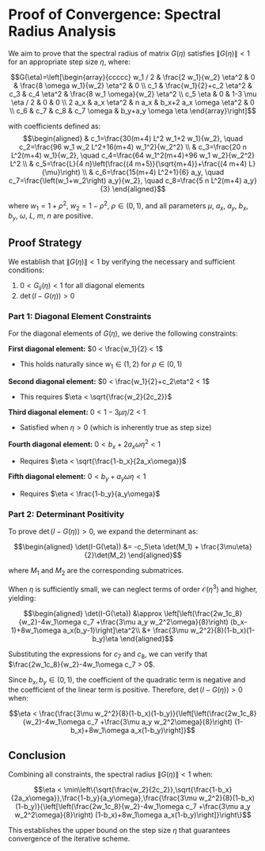 

# Proof of Convergence: Spectral Radius Analysis

We aim to prove that the spectral radius of matrix $G(\eta)$ satisfies $\|G(\eta)\| < 1$ for an appropriate step size $\eta$, where:

$$G(\eta)=\left[\begin{array}{ccccc}
w_1 / 2 & \frac{2 w_1}{w_2} \eta^2 & 0 & \frac{8 \omega w_1}{w_2} \eta^2 & 0 \\
c_1 & \frac{w_1}{2}+c_2 \eta^2 & c_3 & c_4 \eta^2 & \frac{8 w_1 \omega}{w_2} \eta^2 \\
c_5 \eta & 0 & 1-3 \mu \eta / 2 & 0 & 0 \\
2 a_x & a_x \eta^2 & n a_x & b_x+2 a_x \omega \eta^2 & 0 \\
c_6 & c_7 & c_8 & c_7 \omega & b_y+a_y \omega \eta
\end{array}\right]$$

with coefficients defined as:
$$\begin{aligned}
& c_1=\frac{30(m+4) L^2 w_1+2 w_1}{w_2}, \quad c_2=\frac{96 w_1 w_2 L^2+16(m+4) w_1^2}{w_2^2} \\
& c_3=\frac{20 n L^2(m+4) w_1}{w_2}, \quad c_4=\frac{64 w_1^2(m+4)+96 w_1 w_2}{w_2^2} L^2 \\
& c_5=\frac{L}{4 n}\left(\frac{(4 m+5)}{\sqrt{m+4}}+\frac{(4 m+4) L}{\mu}\right) \\
& c_6=\frac{15(m+4) L^2+1}{6} a_y, \quad c_7=\frac{\left(w_1+w_2\right) a_y}{w_2}, \quad c_8=\frac{5 n L^2(m+4) a_y}{3}
\end{aligned}$$

where $w_1=1+\rho^2$, $w_2=1-\rho^2$, $\rho \in (0,1)$, and all parameters $\mu$, $a_x$, $a_y$, $b_x$, $b_y$, $\omega$, $L$, $m$, $n$ are positive.

## Proof Strategy

We establish that $\|G(\eta)\| < 1$ by verifying the necessary and sufficient conditions:
1. $0 < G_{ii}(\eta) < 1$ for all diagonal elements
2. $\det(I-G(\eta)) > 0$

### Part 1: Diagonal Element Constraints

For the diagonal elements of $G(\eta)$, we derive the following constraints:

**First diagonal element:** $0 < \frac{w_1}{2} < 1$
- This holds naturally since $w_1 \in (1,2)$ for $\rho \in (0,1)$

**Second diagonal element:** $0 < \frac{w_1}{2}+c_2\eta^2 < 1$
- This requires $\eta < \sqrt{\frac{w_2}{2c_2}}$

**Third diagonal element:** $0 < 1-3\mu \eta/2 < 1$
- Satisfied when $\eta > 0$ (which is inherently true as step size)

**Fourth diagonal element:** $0 < b_x+2 a_x \omega \eta^2 < 1$
- Requires $\eta < \sqrt{\frac{1-b_x}{2a_x\omega}}$

**Fifth diagonal element:** $0 < b_y+a_y \omega \eta < 1$
- Requires $\eta < \frac{1-b_y}{a_y\omega}$

### Part 2: Determinant Positivity

To prove $\det(I-G(\eta)) > 0$, we expand the determinant as:

$$\begin{aligned}
\det(I-G(\eta)) &= -c_5\eta \det(M_1) + \frac{3\mu\eta}{2}\det(M_2)
\end{aligned}$$

where $M_1$ and $M_2$ are the corresponding submatrices.

When $\eta$ is sufficiently small, we can neglect terms of order $\mathcal{O}(\eta^3)$ and higher, yielding:

$$\begin{aligned}
\det(I-G(\eta)) &\approx \left[\left(\frac{2w_1c_8}{w_2}-4w_1\omega c_7 +\frac{3\mu a_y w_2^2\omega}{8}\right) (b_x-1)+8w_1\omega a_x(b_y-1)\right]\eta^2\\
&+ \frac{3\mu w_2^2}{8}(1-b_x)(1-b_y)\eta
\end{aligned}$$

Substituting the expressions for $c_7$ and $c_8$, we can verify that $\frac{2w_1c_8}{w_2}-4w_1\omega c_7 > 0$. 

Since $b_x,b_y \in (0,1)$, the coefficient of the quadratic term is negative and the coefficient of the linear term is positive. Therefore, $\det(I-G(\eta)) > 0$ when:

$$\eta < \frac{\frac{3\mu w_2^2}{8}(1-b_x)(1-b_y)}{\left[\left(\frac{2w_1c_8}{w_2}-4w_1\omega c_7 +\frac{3\mu a_y w_2^2\omega}{8}\right) (1-b_x)+8w_1\omega a_x(1-b_y)\right]}$$

## Conclusion

Combining all constraints, the spectral radius $\|G(\eta)\| < 1$ when:

$$\eta < \min\left\{\sqrt{\frac{w_2}{2c_2}},\sqrt{\frac{1-b_x}{2a_x\omega}},\frac{1-b_y}{a_y\omega},\frac{\frac{3\mu w_2^2}{8}(1-b_x)(1-b_y)}{\left[\left(\frac{2w_1c_8}{w_2}-4w_1\omega c_7 +\frac{3\mu a_y w_2^2\omega}{8}\right) (1-b_x)+8w_1\omega a_x(1-b_y)\right]}\right\}$$

This establishes the upper bound on the step size $\eta$ that guarantees convergence of the iterative scheme.